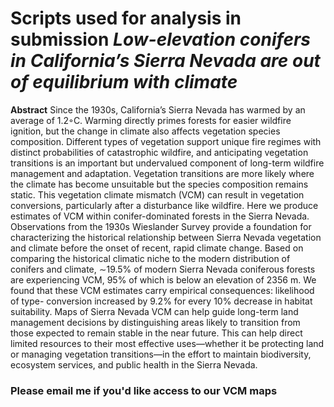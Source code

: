 # Scripts used for analysis in submission *Low-elevation conifers in California’s Sierra Nevada are out of equilibrium with climate*

**Abstract** Since the 1930s, California’s Sierra Nevada has warmed by an average of 1.2◦C.
Warming directly primes forests for easier wildfire ignition, but the change in climate also affects vegetation species composition.
Different types of vegetation support unique fire regimes with distinct probabilities of catastrophic wildfire, and anticipating vegetation transitions is an important but undervalued component of long-term wildfire management and adaptation. 
Vegetation transitions are more likely where the climate has become unsuitable but the species composition remains static.
This vegetation climate mismatch (VCM) can result in vegetation conversions, particularly after a disturbance like wildfire. 
Here we produce estimates of VCM within conifer-dominated forests in the Sierra Nevada. 
Observations from the 1930s Wieslander Survey provide a foundation for characterizing the historical relationship between Sierra Nevada vegetation and climate before the onset of recent, rapid climate change. 
Based on comparing the historical climatic niche to the modern distribution of conifers and climate, ∼19.5% of modern Sierra Nevada coniferous forests are experiencing VCM, 95% of which is below an elevation of 2356 m.
We found that these VCM estimates carry empirical consequences: likelihood of type- conversion increased by 9.2% for every 10% decrease in habitat suitability. 
Maps of Sierra Nevada VCM can help guide long-term land management decisions by distinguishing areas likely to transition from those expected to remain stable in the near future. 
This can help direct limited resources to their most effective uses—whether it be protecting land or managing vegetation transitions—in the effort to maintain biodiversity, ecosystem services, and public health in the Sierra Nevada.

### Please email me if you'd like access to our VCM maps
